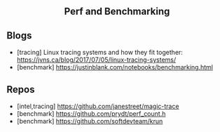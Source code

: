 <h2 align="center">Perf and Benchmarking</h2>

## Blogs

- [tracing] Linux tracing systems and how they fit together: https://jvns.ca/blog/2017/07/05/linux-tracing-systems/
- [benchmark] https://justinblank.com/notebooks/benchmarking.html

## Repos

- [intel,tracing] https://github.com/janestreet/magic-trace
- [benchmark] https://github.com/prydt/perf_count.h
- [benchmark] https://github.com/softdevteam/krun
